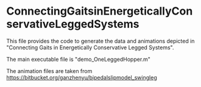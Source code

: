 # ConnectingGaitsinEnergeticallyConservativeLeggedSystems
This file provides the code to generate the data and animations depicted in "Connecting Gaits in Energetically Conservative Legged Systems".

The main executable file is "demo_OneLeggedHopper.m"

The animation files are taken from https://bitbucket.org/ganzhenyu/bipedalslipmodel_swingleg
